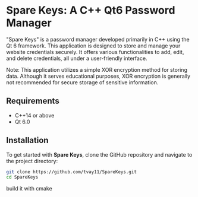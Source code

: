 # Spare Keys: A C++ Qt6 Password Manager

"Spare Keys" is a password manager developed primarily in C++ using the Qt 6 framework. This application is designed to store and manage your website credentials securely. It offers various functionalities to add, edit, and delete credentials, all under a user-friendly interface.

Note: This application utilizes a simple XOR encryption method for storing data. Although it serves educational purposes, XOR encryption is generally not recommended for secure storage of sensitive information.

## Requirements

- C++14 or above
- Qt 6.0


## Installation
To get started with **Spare Keys**, clone the GitHub repository and navigate to the project directory:

```bash
git clone https://github.com/tvay11/SpareKeys.git
cd SpareKeys
```
build it with cmake

